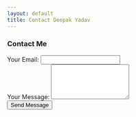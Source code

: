 ```yaml
---
layout: default
title: Contact Deepak Yadav
---
```


<div class="container">
  <div id="contact" class="my-5">
    <h3 class="pageTitle text-center mb-4">Contact Me</h3>
    <div class="row justify-content-center">
      <div class="col-md-6">
        <form action="https://formspree.io/f/xlekyjwb" method="POST">
          <div class="mb-3">
            <label for="email" class="form-label">Your Email:</label>
            <input type="email" name="email" class="form-control" required>
          </div>
          <div class="mb-3">
            <label for="message" class="form-label">Your Message:</label>
            <textarea name="message" class="form-control" rows="5" required></textarea>
          </div>
          <div class="text-center">
            <button type="submit" class="btn btn-primary">Send Message</button>
          </div>
        </form>
      </div>
    </div>
  </div>
</div>
